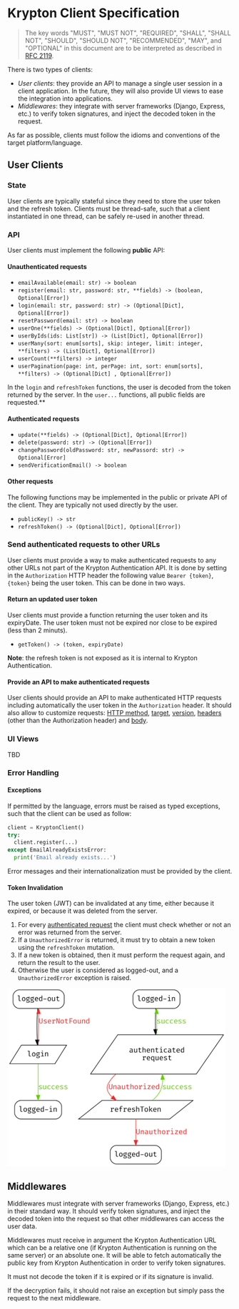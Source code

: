 # Krypton Client Specification

> The key words "MUST", "MUST NOT", "REQUIRED", "SHALL", "SHALL NOT", "SHOULD", "SHOULD NOT", "RECOMMENDED",  "MAY", and "OPTIONAL" in this document are to be interpreted as described in [RFC 2119](https://tools.ietf.org/html/rfc2119).

There is two types of clients:
- *User clients*: they provide an API to manage a single user session in a client application. In the future, they will also provide UI views to ease the integration into applications.
- *Middlewares*: they integrate with server frameworks (Django, Express, etc.) to verify token signatures, and inject the decoded token in the request.

As far as possible, clients must follow the idioms and conventions of the target platform/language.

## User Clients

### State

User clients are typically stateful since they need to store the user token and the refresh token.
Clients must be thread-safe, such that a client instantiated in one thread, can be safely re-used in another thread.

### API

User clients must implement the following **public** API:

#### Unauthenticated requests

- `emailAvailable(email: str) -> boolean`
- `register(email: str, password: str, **fields) -> (boolean, Optional[Error])`
- `login(email: str, password: str) -> (Optional[Dict], Optional[Error])`
- `resetPassword(email: str) -> boolean`
- `userOne(**fields) -> (Optional[Dict], Optional[Error])`
- `userByIds(ids: List[str]) -> (List[Dict], Optional[Error])`
- `userMany(sort: enum[sorts], skip: integer, limit: integer, **filters) -> (List[Dict], Optional[Error])`
- `userCount(**filters) -> integer`
- `userPagination(page: int, perPage: int, sort: enum[sorts], **filters) -> (Optional[Dict] , Optional[Error])`

In the `login` and `refreshToken` functions, the user is decoded from the token returned by the server.
In the `user...` functions, all public fields are requested.**

#### Authenticated requests

- `update(**fields) -> (Optional[Dict], Optional[Error])`
- `delete(password: str) -> (Optional[Error])`
- `changePassword(oldPassword: str, newPassord: str) -> Optional[Error]`
- `sendVerificationEmail() -> boolean`

#### Other requests

The following functions may be implemented in the public or private API of the client.
They are typically not used directly by the user.

- `publicKey() -> str`
- `refreshToken() -> (Optional[Dict], Optional[Error])`

### Send authenticated requests to other URLs

User clients must provide a way to make authenticated requests to any other URLs not part of the Krypton Authentication API.
It is done by setting in the `Authorization` HTTP header the following value `Bearer {token}`, `{token}` being the user token.
This can be done in two ways.

#### Return an updated user token

User clients must provide a function returning the user token and its expiryDate. The user token must not be expired nor close to be expired (less than 2 minuts).
- `getToken() -> (token, expiryDate)`

**Note**: the refresh token is not exposed as it is internal to Krypton Authentication.

#### Provide an API to make authenticated requests
User clients should provide an API to make authenticated HTTP requests including automatically the user token in the `Authorization` header. It should also allow to customize requests: [HTTP method](https://developer.mozilla.org/en-US/docs/Web/HTTP/Methods), [target](https://developer.mozilla.org/en-US/docs/Web/HTTP/Messages), [version](https://developer.mozilla.org/en-US/docs/Web/HTTP/Messages), [headers](https://developer.mozilla.org/en-US/docs/Web/HTTP/Headers) (other than the Authorization header) and [body](https://developer.mozilla.org/en-US/docs/Web/HTTP/Messages).

### UI Views

TBD

### Error Handling

#### Exceptions

If permitted by the language, errors must be raised as typed exceptions, such that the client can be used as follow:

```python
client = KryptonClient()
try:
  client.register(...)
except EmailAlreadyExistsError:
  print('Email already exists...')
```

Error messages and their internationalization must be provided by the client.

#### Token Invalidation

The user token (JWT) can be invalidated at any time, either because it expired, or because it was deleted from the server.

1. For every [authenticated request](#Authenticated-requests) the client must check whether or not an error was returned from the server.
2. If a `UnauthorizedError` is returned, it must try to obtain a new token using the `refreshToken` mutation.
3. If a new token is obtained, then it must perform the request again, and return the result to the user.
4. Otherwise the user is considered as logged-out, and a `UnauthorizedError` exception is raised.

<img src="client.png" height=400px />


## Middlewares

Middlewares must integrate with server frameworks (Django, Express, etc.) in their standard way. It should verify token signatures, and inject the decoded token into the request so that other middlewares can access the user data.

Middlewares must receive in argument the Krypton Authentication URL which can be a relative one (if Krypton Authentication is running on the same server) or an absolute one. It will be able to fetch automatically the public key from Krypton Authentication in order to verify token signatures.

It must not decode the token if it is expired or if its signature is invalid.

If the decryption fails, it should not raise an exception but simply pass the request to the next middleware.
